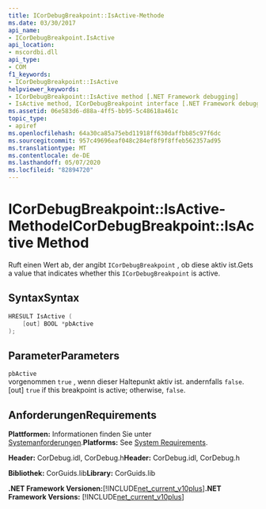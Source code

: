 ```yaml
---
title: ICorDebugBreakpoint::IsActive-Methode
ms.date: 03/30/2017
api_name:
- ICorDebugBreakpoint.IsActive
api_location:
- mscordbi.dll
api_type:
- COM
f1_keywords:
- ICorDebugBreakpoint::IsActive
helpviewer_keywords:
- ICorDebugBreakpoint::IsActive method [.NET Framework debugging]
- IsActive method, ICorDebugBreakpoint interface [.NET Framework debugging]
ms.assetid: 06e583d6-d88a-4ff5-bb95-5c48618a461c
topic_type:
- apiref
ms.openlocfilehash: 64a30ca85a75ebd11918ff630daffbb85c97f6dc
ms.sourcegitcommit: 957c49696eaf048c284ef8f9f8ffeb562357ad95
ms.translationtype: MT
ms.contentlocale: de-DE
ms.lasthandoff: 05/07/2020
ms.locfileid: "82894720"
---
```

# <a name="icordebugbreakpointisactive-method"></a><span data-ttu-id="b8e0a-102">ICorDebugBreakpoint::IsActive-Methode</span><span class="sxs-lookup"><span data-stu-id="b8e0a-102">ICorDebugBreakpoint::IsActive Method</span></span>
<span data-ttu-id="b8e0a-103">Ruft einen Wert ab, der angibt `ICorDebugBreakpoint` , ob diese aktiv ist.</span><span class="sxs-lookup"><span data-stu-id="b8e0a-103">Gets a value that indicates whether this `ICorDebugBreakpoint` is active.</span></span>  
  
## <a name="syntax"></a><span data-ttu-id="b8e0a-104">Syntax</span><span class="sxs-lookup"><span data-stu-id="b8e0a-104">Syntax</span></span>  
  
```cpp  
HRESULT IsActive (  
    [out] BOOL *pbActive  
);  
```  
  
## <a name="parameters"></a><span data-ttu-id="b8e0a-105">Parameter</span><span class="sxs-lookup"><span data-stu-id="b8e0a-105">Parameters</span></span>  
 `pbActive`  
 <span data-ttu-id="b8e0a-106">vorgenommen `true` , wenn dieser Haltepunkt aktiv ist. andernfalls `false`.</span><span class="sxs-lookup"><span data-stu-id="b8e0a-106">[out] `true` if this breakpoint is active; otherwise, `false`.</span></span>  
  
## <a name="requirements"></a><span data-ttu-id="b8e0a-107">Anforderungen</span><span class="sxs-lookup"><span data-stu-id="b8e0a-107">Requirements</span></span>  
 <span data-ttu-id="b8e0a-108">**Plattformen:** Informationen finden Sie unter [Systemanforderungen](../../get-started/system-requirements.md).</span><span class="sxs-lookup"><span data-stu-id="b8e0a-108">**Platforms:** See [System Requirements](../../get-started/system-requirements.md).</span></span>  
  
 <span data-ttu-id="b8e0a-109">**Header:** CorDebug.idl, CorDebug.h</span><span class="sxs-lookup"><span data-stu-id="b8e0a-109">**Header:** CorDebug.idl, CorDebug.h</span></span>  
  
 <span data-ttu-id="b8e0a-110">**Bibliothek:** CorGuids.lib</span><span class="sxs-lookup"><span data-stu-id="b8e0a-110">**Library:** CorGuids.lib</span></span>  
  
 <span data-ttu-id="b8e0a-111">**.NET Framework Versionen:**[!INCLUDE[net_current_v10plus](../../../../includes/net-current-v10plus-md.md)]</span><span class="sxs-lookup"><span data-stu-id="b8e0a-111">**.NET Framework Versions:** [!INCLUDE[net_current_v10plus](../../../../includes/net-current-v10plus-md.md)]</span></span>
